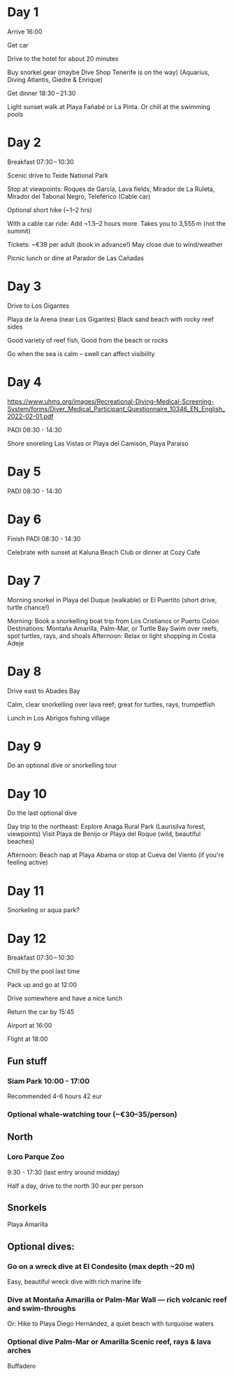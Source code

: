 # Day 1

Arrive 16:00

Get car

Drive to the hotel for about 20 minutes

Buy snorkel gear (maybe Dive Shop Tenerife is on the way) (Aquarius, Diving Atlantis, Giedre & Enrique)

Get dinner 18:30 – 21:30

Light sunset walk at Playa Fañabé or La Pinta. Or chill at the swimming pools
  
# Day 2

Breakfast	07:30 – 10:30

Scenic drive to Teide National Park

Stop at viewpoints: Roques de García, Lava fields, Mirador de La Ruleta, Mirador del Tabonal Negro, Teleférico (Cable car)

Optional short hike (~1–2 hrs)

With a cable car ride: Add ~1.5–2 hours more. Takes you to 3,555 m (not the summit)

Tickets: ~€39 per adult (book in advance!) May close due to wind/weather

Picnic lunch or dine at Parador de Las Cañadas

# Day 3

Drive to Los Gigantes

Playa de la Arena (near Los Gigantes) Black sand beach with rocky reef sides

Good variety of reef fish, Good from the beach or rocks

Go when the sea is calm – swell can affect visibility

# Day 4

https://www.uhms.org/images/Recreational-Diving-Medical-Screening-System/forms/Diver_Medical_Participant_Questionnaire_10346_EN_English_2022-02-01.pdf

PADI 08:30 - 14:30

Shore snoreling Las Vistas or Playa del Camisón, Playa Paraiso

# Day 5

PADI 08:30 - 14:30

# Day 6

Finish PADI 08:30 - 14:30

Celebrate with sunset at Kaluna Beach Club or dinner at Cozy Cafe

# Day 7

Morning snorkel in Playa del Duque (walkable) or El Puertito (short drive, turtle chance!)

Morning: Book a snorkelling boat trip from Los Cristianos or Puerto Colón
Destinations: Montaña Amarilla, Palm-Mar, or Turtle Bay
Swim over reefs, spot turtles, rays, and shoals
Afternoon: Relax or light shopping in Costa Adeje

# Day 8

Drive east to Abades Bay

Calm, clear snorkelling over lava reef; great for turtles, rays, trumpetfish

Lunch in Los Abrigos fishing village

# Day 9

Do an optional dive or snorkelling tour

# Day 10

Do the last optional dive

Day trip to the northeast:
Explore Anaga Rural Park (Laurisilva forest, viewpoints)
Visit Playa de Benijo or Playa del Roque (wild, beautiful beaches)

Afternoon: Beach nap at Playa Abama or stop at Cueva del Viento (if you're feeling active)

# Day 11

Snorkeling or aqua park?

# Day 12 

Breakfast 	07:30 – 10:30

Chill by the pool last time

Pack up and go at 12:00

Drive somewhere and have a nice lunch

Return the car by 15:45

Airport at 16:00

Flight at 18:00

## Fun stuff

### Siam Park 10:00 - 17:00 

Recommended 4-6 hours 42 eur

### Optional whale-watching tour (~€30–35/person)

## North

### Loro Parque Zoo

9:30 - 17:30 (last entry around midday) 

Half a day, drive to the north 30 eur per person

## Snorkels

Playa Amarilla

## Optional dives: 

### Go on a wreck dive at El Condesito (max depth ~20 m)
Easy, beautiful wreck dive with rich marine life

### Dive at Montaña Amarilla or Palm-Mar Wall — rich volcanic reef and swim-throughs
Or: Hike to Playa Diego Hernández, a quiet beach with turquoise waters

### Optional dive	Palm-Mar or Amarilla	Scenic reef, rays & lava arches

Buffadero


